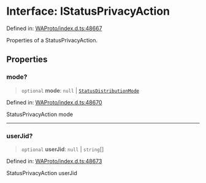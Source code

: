 # Interface: IStatusPrivacyAction

Defined in: [WAProto/index.d.ts:48667](https://github.com/Fokusdotid/bail/blob/a1b2bb6d3d63874a4f497e70ebd6347b2869da8e/WAProto/index.d.ts#L48667)

Properties of a StatusPrivacyAction.

## Properties

### mode?

> `optional` **mode**: `null` \| [`StatusDistributionMode`](../namespaces/StatusPrivacyAction/enumerations/StatusDistributionMode.md)

Defined in: [WAProto/index.d.ts:48670](https://github.com/Fokusdotid/bail/blob/a1b2bb6d3d63874a4f497e70ebd6347b2869da8e/WAProto/index.d.ts#L48670)

StatusPrivacyAction mode

***

### userJid?

> `optional` **userJid**: `null` \| `string`[]

Defined in: [WAProto/index.d.ts:48673](https://github.com/Fokusdotid/bail/blob/a1b2bb6d3d63874a4f497e70ebd6347b2869da8e/WAProto/index.d.ts#L48673)

StatusPrivacyAction userJid
